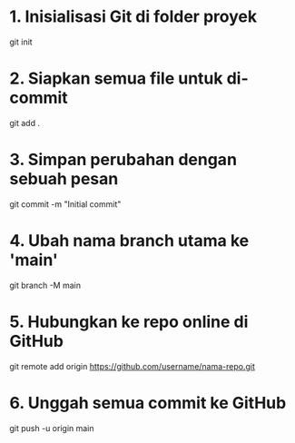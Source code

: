 # 1. Inisialisasi Git di folder proyek
git init

# 2. Siapkan semua file untuk di-commit
git add .

# 3. Simpan perubahan dengan sebuah pesan
git commit -m "Initial commit"

# 4. Ubah nama branch utama ke 'main'
git branch -M main

# 5. Hubungkan ke repo online di GitHub
git remote add origin https://github.com/username/nama-repo.git

# 6. Unggah semua commit ke GitHub
git push -u origin main